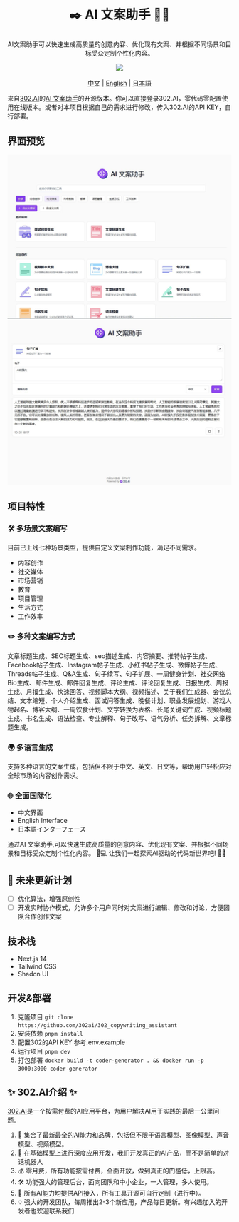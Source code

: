 # <p align="center"> ✒️  AI 文案助手 🚀✨</p>

<p align="center">AI文案助手可以快速生成高质量的创意内容、优化现有文案、并根据不同场景和目标受众定制个性化内容。</p>

<p align="center"><a href="https://302.ai/tools/word/" target="blank"><img src="https://file.302ai.cn/gpt/imgs/badge/21212.png" /></a></p >

<p align="center"><a href="README zh.md">中文</a> | <a href="README.md">English</a> | <a href="README_ja.md">日本語</a></p>


来自[302.AI](https://302.ai)的[AI 文案助手](https://302.ai/tools/writing/)的开源版本。你可以直接登录302.AI，零代码零配置使用在线版本。或者对本项目根据自己的需求进行修改，传入302.AI的API KEY，自行部署。

## 界面预览
![界面预览](docs/preview.jpg)
![界面预览](docs/preview2.jpg)

## 项目特性
### 🛠️ 多场景文案编写 
目前已上线七种场景类型，提供自定义文案制作功能，满足不同需求。
  - 内容创作
  - 社交媒体
  - 市场营销
  - 教育
  - 项目管理
  - 生活方式
  - 工作效率

### ✏️ 多种文案编写方式
文章标题生成、SEO标题生成、seo描述生成、内容摘要、推特帖子生成、Facebook帖子生成、Instagram帖子生成、小红书帖子生成、微博帖子生成、Threads帖子生成、Q&A生成、句子续写、句子扩展、一周健身计划、社交网络Bio生成、邮件生成、邮件回复生成、评论生成、评论回复生成、日报生成、周报生成、月报生成、快速回答、视频脚本大纲、视频描述、关于我们生成器、会议总结、文本缩短、个人介绍生成、面试问答生成、晚餐计划、职业发展规划、游戏人物起名、博客大纲、一周饮食计划、文字转换为表格、长尾关键词生成、视频标题生成、书名生成、语法检查、专业解释、句子改写、语气分析、任务拆解、文章标题生成。

### 🌍 多语言生成 
  支持多种语言的文案生成，包括但不限于中文、英文、日文等，帮助用户轻松应对全球市场的内容创作需求。
  
### 🌐 全面国际化 
  - 中文界面
  - English Interface
  - 日本語インターフェース

通过AI 文案助手,可以快速生成高质量的创意内容、优化现有文案、并根据不同场景和目标受众定制个性化内容。 🎉💻 让我们一起探索AI驱动的代码新世界吧! 🌟🚀

## 🚩 未来更新计划
- [ ] 优化算法，增强原创性
- [ ] 开发实时协作模式，允许多个用户同时对文案进行编辑、修改和讨论，方便团队合作创作文案
  
## 技术栈
- Next.js 14
- Tailwind CSS
- Shadcn UI

## 开发&部署
1. 克隆项目 `git clone https://github.com/302ai/302_copywriting_assistant`
2. 安装依赖 `pnpm install`
3. 配置302的API KEY 参考.env.example
4. 运行项目 `pnpm dev`
5. 打包部署 `docker build -t coder-generator . && docker run -p 3000:3000 coder-generator`


## ✨ 302.AI介绍 ✨
[302.AI](https://302.ai)是一个按需付费的AI应用平台，为用户解决AI用于实践的最后一公里问题。
1. 🧠 集合了最新最全的AI能力和品牌，包括但不限于语言模型、图像模型、声音模型、视频模型。
2. 🚀 在基础模型上进行深度应用开发，我们开发真正的AI产品，而不是简单的对话机器人
3. 💰 零月费，所有功能按需付费，全面开放，做到真正的门槛低，上限高。
4. 🛠 功能强大的管理后台，面向团队和中小企业，一人管理，多人使用。
5. 🔗 所有AI能力均提供API接入，所有工具开源可自行定制（进行中）。
6. 💡 强大的开发团队，每周推出2-3个新应用，产品每日更新。有兴趣加入的开发者也欢迎联系我们
